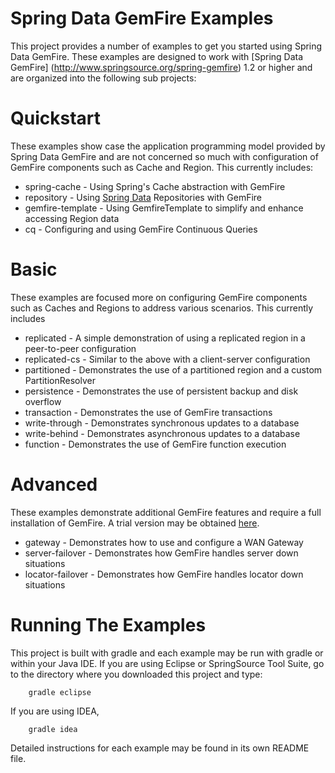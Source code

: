 Spring Data GemFire Examples
============================

This project provides a number of examples to get you started using Spring Data GemFire. These examples are designed to work with [Spring Data GemFire] (http://www.springsource.org/spring-gemfire) 1.2 or higher and are organized into the following sub projects:

# Quickstart

These examples show case the application programming model provided by Spring Data GemFire and are not concerned so much with configuration of GemFire components such as Cache and Region. This currently includes:

* spring-cache - Using Spring's Cache abstraction with GemFire
* repository - Using [Spring Data](http://www.springsource.org/spring-data) Repositories with GemFire
* gemfire-template - Using GemfireTemplate to simplify and enhance accessing Region data
* cq - Configuring and using GemFire Continuous Queries

# Basic

These examples are focused more on configuring GemFire components such as Caches and Regions to address various scenarios. This currently includes

* replicated - A simple demonstration of using a replicated region in a peer-to-peer configuration
* replicated-cs - Similar to the above with a client-server configuration
* partitioned - Demonstrates the use of a partitioned region and a custom PartitionResolver
* persistence - Demonstrates the use of persistent backup and disk overflow
* transaction - Demonstrates the use of GemFire transactions
* write-through - Demonstrates synchronous updates to a database
* write-behind - Demonstrates asynchronous updates to a database
* function - Demonstrates the use of GemFire function execution

# Advanced

These examples demonstrate additional GemFire features and require a full installation of GemFire. A trial version may be obtained [here](http://www.vmware.com/products/application-platform/vfabric-gemfire/overview.html).

* gateway - Demonstrates how to use and configure a WAN Gateway
* server-failover - Demonstrates how GemFire handles server down situations
* locator-failover - Demonstrates how GemFire handles locator down situations

# Running The Examples

This project is built with gradle and each example may be run with gradle or within your Java IDE. If you are using Eclipse or SpringSource Tool Suite, go to the directory where you downloaded this project and type:

        gradle eclipse

If you are using IDEA, 

        gradle idea

Detailed instructions for each example may be found in its own README file. 


